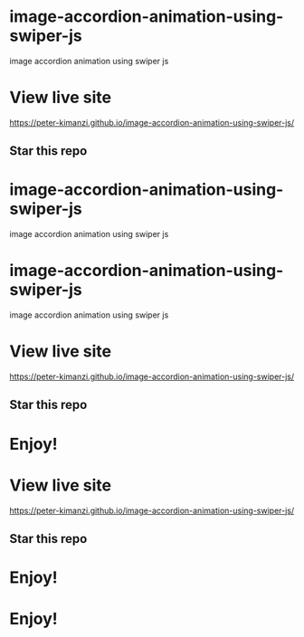 
# image-accordion-animation-using-swiper-js
image accordion animation using swiper js


# View live site

https://peter-kimanzi.github.io/image-accordion-animation-using-swiper-js/

## Star this repo


# image-accordion-animation-using-swiper-js
image accordion animation using swiper js

# image-accordion-animation-using-swiper-js
image accordion animation using swiper js


# View live site

https://peter-kimanzi.github.io/image-accordion-animation-using-swiper-js/

## Star this repo


# Enjoy!


# View live site

https://peter-kimanzi.github.io/image-accordion-animation-using-swiper-js/

## Star this repo


# Enjoy!

# Enjoy!
